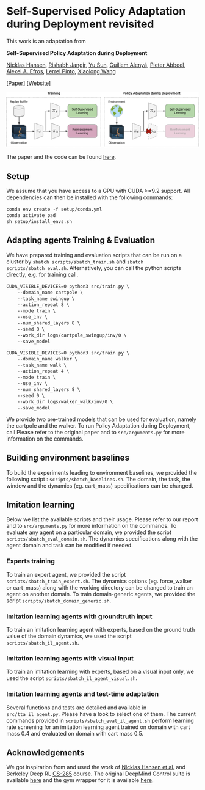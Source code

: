 # Self-Supervised Policy Adaptation during Deployment revisited

This work is an adaptation from

**Self-Supervised Policy Adaptation during Deployment**

[Nicklas Hansen](https://nicklashansen.github.io/), [Rishabh Jangir](https://jangirrishabh.github.io/), [Yu Sun](https://yueatsprograms.github.io/), [Guillem Alenyà](http://www.iri.upc.edu/people/galenya/), [Pieter Abbeel](https://people.eecs.berkeley.edu/~pabbeel/), [Alexei A. Efros](https://people.eecs.berkeley.edu/~efros/), [Lerrel Pinto](https://cs.nyu.edu/~lp91/#), [Xiaolong Wang](https://xiaolonw.github.io/)

[[Paper]](https://arxiv.org/abs/2007.04309) [[Website]](https://nicklashansen.github.io/PAD/)


![samples](images/method.png)

The paper and the code can be found [here](https://nicklashansen.github.io/PAD/).

## Setup
We assume that you have access to a GPU with CUDA >=9.2 support. All dependencies can then be installed with the following commands:

```
conda env create -f setup/conda.yml
conda activate pad
sh setup/install_envs.sh
```

## Adapting agents Training & Evaluation
We have prepared training and evaluation scripts that can be run on a cluster by ```sbatch scripts/sbatch_train.sh``` and ```sbatch scripts/sbatch_eval.sh```. Alternatively, you can call the python scripts directly, e.g. for training call. 

```
CUDA_VISIBLE_DEVICES=0 python3 src/train.py \
    --domain_name cartpole \
    --task_name swingup \
    --action_repeat 8 \
    --mode train \
    --use_inv \
    --num_shared_layers 8 \
    --seed 0 \
    --work_dir logs/cartpole_swingup/inv/0 \
    --save_model
```
```
CUDA_VISIBLE_DEVICES=0 python3 src/train.py \
    --domain_name walker \
    --task_name walk \
    --action_repeat 4 \
    --mode train \
    --use_inv \
    --num_shared_layers 8 \
    --seed 0 \
    --work_dir logs/walker_walk/inv/0 \
    --save_model
```

We provide two pre-trained models that can be used for evaluation, namely the cartpole and the walker. To run Policy Adaptation during Deployment, call
Please refer to the original paper and to `src/arguments.py` for more information on the commands. 

## Building environment baselines
To build the experiments leading to environment baselines, we provided the following script : `scripts/sbatch_baselines.sh`. The domain, the task, the window and the dynamics (eg. cart_mass) specifications can be changed.

## Imitation learning

Below we list the available scripts and their usage. Please refer to our report and to `src/arguments.py` for more information on the commands. 
To evaluate any agent on a particular domain, we provided the script `scripts/sbatch_eval_domain.sh`. The dynamics specifications along with the agent domain and task can be modified if needed. 

### Experts training
To train an expert agent, we provided the script `scripts/sbatch_train_expert.sh`. The dynamics options (eg. force_walker or cart_mass) along with the working directory can be changed to train an agent on another domain. 
To train domain-generic agents, we provided the script `scripts/sbatch_domain_generic.sh`. 

### Imitation learning agents with groundtruth input
To train an imitation learning agent with experts, based on the ground truth value of the domain dynamics, we used the script `scripts/sbatch_il_agent.sh`. 

### Imitation learning agents with visual input
To train an imitation learning with experts, based on a visual input only, we used the script `scripts/sbatch_il_agent_visual.sh`. 

### Imitation learning agents and test-time adaptation
Several functions and tests are detailed and available in `src/tta_il_agent.py`. Please have a look to select one of them. 
The current commands provided in `scripts/sbatch_eval_il_agent.sh` perform learning rate screening for an imitation learning agent trained on domain with cart mass 0.4 and evaluated on domain with cart mass 0.5. 

## Acknowledgements

We got inspiration from and used the work of [Nicklas Hansen et al.](https://nicklashansen.github.io/PAD/) and Berkeley Deep RL [CS-285](https://github.com/berkeleydeeprlcourse/homework_fall2021/tree/main/hw1) course.
The original DeepMind Control suite is available [here](https://github.com/deepmind/dm_control) and the gym wrapper for it is available [here](https://github.com/denisyarats/dmc2gym).
